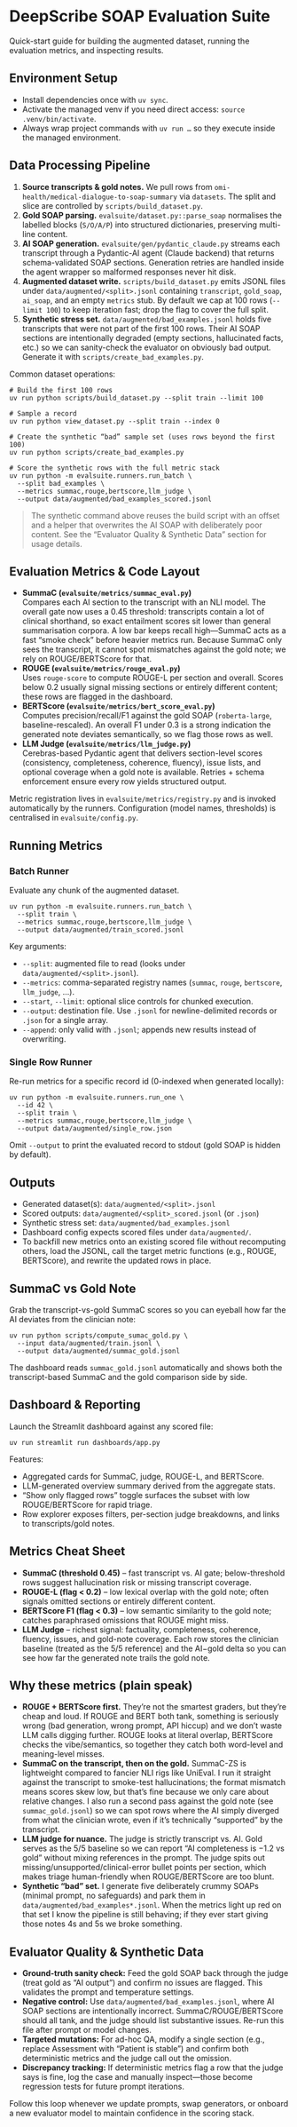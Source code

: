 DeepScribe SOAP Evaluation Suite
================================

Quick-start guide for building the augmented dataset, running the evaluation metrics, and inspecting results.

Environment Setup
-----------------
- Install dependencies once with `uv sync`.
- Activate the managed venv if you need direct access: `source .venv/bin/activate`.
- Always wrap project commands with `uv run …` so they execute inside the managed environment.

Data Processing Pipeline
------------------------
1. **Source transcripts & gold notes.** We pull rows from `omi-health/medical-dialogue-to-soap-summary` via `datasets`. The split and slice are controlled by `scripts/build_dataset.py`.
2. **Gold SOAP parsing.** `evalsuite/dataset.py::parse_soap` normalises the labelled blocks (`S/O/A/P`) into structured dictionaries, preserving multi-line content.
3. **AI SOAP generation.** `evalsuite/gen/pydantic_claude.py` streams each transcript through a Pydantic-AI agent (Claude backend) that returns schema-validated SOAP sections. Generation retries are handled inside the agent wrapper so malformed responses never hit disk.
4. **Augmented dataset write.** `scripts/build_dataset.py` emits JSONL files under `data/augmented/<split>.jsonl` containing `transcript`, `gold_soap`, `ai_soap`, and an empty `metrics` stub. By default we cap at 100 rows (`--limit 100`) to keep iteration fast; drop the flag to cover the full split.
5. **Synthetic stress set.** `data/augmented/bad_examples.jsonl` holds five transcripts that were not part of the first 100 rows. Their AI SOAP sections are intentionally degraded (empty sections, hallucinated facts, etc.) so we can sanity-check the evaluator on obviously bad output. Generate it with `scripts/create_bad_examples.py`.

Common dataset operations:
```
# Build the first 100 rows
uv run python scripts/build_dataset.py --split train --limit 100

# Sample a record
uv run python view_dataset.py --split train --index 0

# Create the synthetic “bad” sample set (uses rows beyond the first 100)
uv run python scripts/create_bad_examples.py

# Score the synthetic rows with the full metric stack
uv run python -m evalsuite.runners.run_batch \
  --split bad_examples \
  --metrics summac,rouge,bertscore,llm_judge \
  --output data/augmented/bad_examples_scored.jsonl
```
> The synthetic command above reuses the build script with an offset and a helper that overwrites the AI SOAP with deliberately poor content. See the “Evaluator Quality & Synthetic Data” section for usage details.

Evaluation Metrics & Code Layout
--------------------------------
- **SummaC (`evalsuite/metrics/summac_eval.py`)**  
  Compares each AI section to the transcript with an NLI model. The overall gate now uses a 0.45 threshold: transcripts contain a lot of clinical shorthand, so exact entailment scores sit lower than general summarisation corpora. A low bar keeps recall high—SummaC acts as a fast “smoke check” before heavier metrics run. Because SummaC only sees the transcript, it cannot spot mismatches against the gold note; we rely on ROUGE/BERTScore for that.
- **ROUGE (`evalsuite/metrics/rouge_eval.py`)**  
  Uses `rouge-score` to compute ROUGE-L per section and overall. Scores below 0.2 usually signal missing sections or entirely different content; these rows are flagged in the dashboard.
- **BERTScore (`evalsuite/metrics/bert_score_eval.py`)**  
  Computes precision/recall/F1 against the gold SOAP (`roberta-large`, baseline-rescaled). An overall F1 under 0.3 is a strong indication the generated note deviates semantically, so we flag those rows as well.
- **LLM Judge (`evalsuite/metrics/llm_judge.py`)**  
  Cerebras-based Pydantic agent that delivers section-level scores (consistency, completeness, coherence, fluency), issue lists, and optional coverage when a gold note is available. Retries + schema enforcement ensure every row yields structured output.

Metric registration lives in `evalsuite/metrics/registry.py` and is invoked automatically by the runners. Configuration (model names, thresholds) is centralised in `evalsuite/config.py`.

Running Metrics
---------------
### Batch Runner
Evaluate any chunk of the augmented dataset.
```
uv run python -m evalsuite.runners.run_batch \
  --split train \
  --metrics summac,rouge,bertscore,llm_judge \
  --output data/augmented/train_scored.jsonl
```
Key arguments:
- `--split`: augmented file to read (looks under `data/augmented/<split>.jsonl`).
- `--metrics`: comma-separated registry names (`summac`, `rouge`, `bertscore`, `llm_judge`, …).
- `--start`, `--limit`: optional slice controls for chunked execution.
- `--output`: destination file. Use `.jsonl` for newline-delimited records or `.json` for a single array.
- `--append`: only valid with `.jsonl`; appends new results instead of overwriting.

### Single Row Runner
Re-run metrics for a specific record id (0-indexed when generated locally):
```
uv run python -m evalsuite.runners.run_one \
  --id 42 \
  --split train \
  --metrics summac,rouge,bertscore,llm_judge \
  --output data/augmented/single_row.json
```
Omit `--output` to print the evaluated record to stdout (gold SOAP is hidden by default).

Outputs
-------
- Generated dataset(s): `data/augmented/<split>.jsonl`
- Scored outputs: `data/augmented/<split>_scored.jsonl` (or `.json`)
- Synthetic stress set: `data/augmented/bad_examples.jsonl`
- Dashboard config expects scored files under `data/augmented/`.
- To backfill new metrics onto an existing scored file without recomputing others, load the JSONL, call the target metric functions (e.g., ROUGE, BERTScore), and rewrite the updated rows in place.

SummaC vs Gold Note
-------------------
Grab the transcript-vs-gold SummaC scores so you can eyeball how far the AI deviates from the clinician note:
```
uv run python scripts/compute_sumac_gold.py \
  --input data/augmented/train.jsonl \
  --output data/augmented/summac_gold.jsonl
```
The dashboard reads `summac_gold.jsonl` automatically and shows both the transcript-based SummaC and the gold comparison side by side.

Dashboard & Reporting
---------------------
Launch the Streamlit dashboard against any scored file:
```
uv run streamlit run dashboards/app.py
```
Features:
- Aggregated cards for SummaC, judge, ROUGE-L, and BERTScore.
- LLM-generated overview summary derived from the aggregate stats.
- “Show only flagged rows” toggle surfaces the subset with low ROUGE/BERTScore for rapid triage.
- Row explorer exposes filters, per-section judge breakdowns, and links to transcripts/gold notes.

Metrics Cheat Sheet
-------------------
- **SummaC (threshold 0.45)** – fast transcript vs. AI gate; below-threshold rows suggest hallucination risk or missing transcript coverage.
- **ROUGE-L (flag < 0.2)** – low lexical overlap with the gold note; often signals omitted sections or entirely different content.
- **BERTScore F1 (flag < 0.3)** – low semantic similarity to the gold note; catches paraphrased omissions that ROUGE might miss.
- **LLM Judge** – richest signal: factuality, completeness, coherence, fluency, issues, and gold-note coverage. Each row stores the clinician baseline (treated as the 5/5 reference) and the AI−gold delta so you can see how far the generated note trails the gold note.

Why these metrics (plain speak)
-------------------------------
- **ROUGE + BERTScore first.** They’re not the smartest graders, but they’re cheap and loud. If ROUGE and BERT both tank, something is seriously wrong (bad generation, wrong prompt, API hiccup) and we don’t waste LLM calls digging further. ROUGE looks at literal overlap, BERTScore checks the vibe/semantics, so together they catch both word-level and meaning-level misses.
- **SummaC on the transcript, then on the gold.** SummaC-ZS is lightweight compared to fancier NLI rigs like UniEval. I run it straight against the transcript to smoke-test hallucinations; the format mismatch means scores skew low, but that’s fine because we only care about relative changes. I also run a second pass against the gold note (see `summac_gold.jsonl`) so we can spot rows where the AI simply diverged from what the clinician wrote, even if it’s technically “supported” by the transcript.
- **LLM judge for nuance.** The judge is strictly transcript vs. AI. Gold serves as the 5/5 baseline so we can report “AI completeness is −1.2 vs gold” without mixing references in the prompt. The judge spits out missing/unsupported/clinical-error bullet points per section, which makes triage human-friendly when ROUGE/BERTScore are too blunt.
- **Synthetic “bad” set.** I generate five deliberately crummy SOAPs (minimal prompt, no safeguards) and park them in `data/augmented/bad_examples*.jsonl`. When the metrics light up red on that set I know the pipeline is still behaving; if they ever start giving those notes 4s and 5s we broke something.

Evaluator Quality & Synthetic Data
----------------------------------
- **Ground-truth sanity check:** Feed the gold SOAP back through the judge (treat gold as “AI output”) and confirm no issues are flagged. This validates the prompt and temperature settings.
- **Negative control:** Use `data/augmented/bad_examples.jsonl`, where AI SOAP sections are intentionally incorrect. SummaC/ROUGE/BERTScore should all tank, and the judge should list substantive issues. Re-run this file after prompt or model changes.
- **Targeted mutations:** For ad-hoc QA, modify a single section (e.g., replace Assessment with “Patient is stable”) and confirm both deterministic metrics and the judge call out the omission.
- **Discrepancy tracking:** If deterministic metrics flag a row that the judge says is fine, log the case and manually inspect—those become regression tests for future prompt iterations.

Follow this loop whenever we update prompts, swap generators, or onboard a new evaluator model to maintain confidence in the scoring stack.
